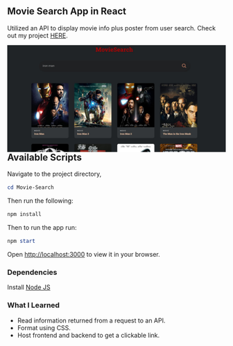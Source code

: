 ## Movie Search App in React

Utilized an API to display movie info plus poster from user search. Check out my project [HERE](https://movie-search-vercel-mrlucasalmeida.vercel.app/).

<img align="left" alt="Coding"  src="movie search screenshot.jpg" />


## Available Scripts

Navigate to the project directory,
```powershell
cd Movie-Search
```

Then run the following:
```powershell
npm install
```
Then to run the app run:
```powershell
npm start
```
Open [http://localhost:3000](http://localhost:3000) to view it in your browser.

### Dependencies
Install [Node JS](https://nodejs.org/en/download/)

### What I Learned
* Read information returned from a request to an API.
* Format using CSS.
* Host frontend and backend to get a clickable link.
